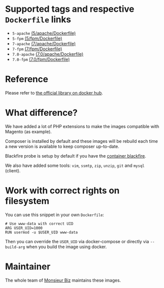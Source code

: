 # Supported tags and respective `Dockerfile` links

* `5-apache` [(5/apache/Dockerfile)](https://github.com/monsieurbiz/docker/blob/master/php/5/apache/Dockerfile)
* `5-fpm` [(5/fpm/Dockerfile)](https://github.com/monsieurbiz/docker/blob/master/php/5/fpm/Dockerfile)
* `7-apache` [(7/apache/Dockerfile)](https://github.com/monsieurbiz/docker/blob/master/php/7/apache/Dockerfile)
* `7-fpm` [(7/fpm/Dockerfile)](https://github.com/monsieurbiz/docker/blob/master/php/7/fpm/Dockerfile)
* `7.0-apache` [(7.0/apache/Dockerfile)](https://github.com/monsieurbiz/docker/blob/master/php/7.0/apache/Dockerfile)
* `7.0-fpm` [(7.0/fpm/Dockerfile)](https://github.com/monsieurbiz/docker/blob/master/php/7.0/fpm/Dockerfile)

# Reference

Please refer to [the official library on docker hub](https://hub.docker.com/_/php/).

# What difference?

We have added a lot of PHP extensions to make the images compatible with Magento (as example).

Composer is installed by default and these images will be rebuild each time a new version is available to keep composer up-to-date.

Blackfire probe is setup by default if you have the [container blackfire](https://hub.docker.com/r/blackfire/blackfire/).

We also have added some tools: `vim`, `ssmtp`, `zip`, `unzip`, `git` and `mysql` (client).

# Work with correct rights on filesystem

You can use this snippet in your own `Dockerfile`:

```
# Use www-data with correct UID
ARG USER_UID=1000
RUN usermod -u $USER_UID www-data
```

Then you can override the `USER_UID` via docker-compose or directly via `--build-arg` when you build the image using docker.

# Maintainer

The whole team of [Monsieur Biz](https://github.com/monsieurbiz) maintains these images.
